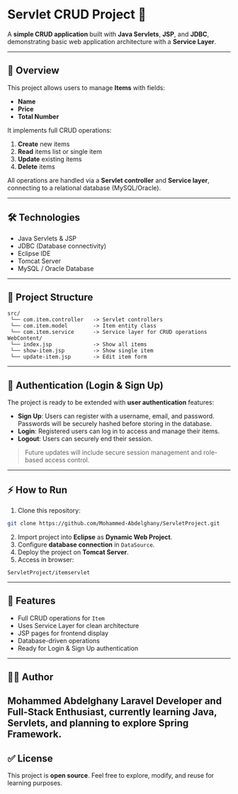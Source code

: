 # Servlet CRUD Project 🚀

A **simple CRUD application** built with **Java Servlets**, **JSP**, and **JDBC**, demonstrating basic web application architecture with a **Service Layer**.

---

## 🔹 Overview
This project allows users to manage **Items** with fields:
- **Name**
- **Price**
- **Total Number**

It implements full CRUD operations:
1. **Create** new items
2. **Read** items list or single item
3. **Update** existing items
4. **Delete** items

All operations are handled via a **Servlet controller** and **Service layer**, connecting to a relational database (MySQL/Oracle).

---

## 🛠 Technologies
- Java Servlets & JSP
- JDBC (Database connectivity)
- Eclipse IDE
- Tomcat Server
- MySQL / Oracle Database

---

## 📂 Project Structure
```
src/
 └── com.item.controller   -> Servlet controllers
 └── com.item.model        -> Item entity class
 └── com.item.service      -> Service layer for CRUD operations
WebContent/
 └── index.jsp             -> Show all items
 └── show-item.jsp         -> Show single item
 └── update-item.jsp       -> Edit item form
```

---

## 🔐 Authentication (Login & Sign Up)
The project is ready to be extended with **user authentication** features:

- **Sign Up**: Users can register with a username, email, and password. Passwords will be securely hashed before storing in the database.
- **Login**: Registered users can log in to access and manage their items.
- **Logout**: Users can securely end their session.

> Future updates will include secure session management and role-based access control.

---

## ⚡ How to Run
1. Clone this repository:
```bash
git clone https://github.com/Mohammed-Abdelghany/ServletProject.git
```
2. Import project into **Eclipse** as **Dynamic Web Project**.  
3. Configure **database connection** in `DataSource`.  
4. Deploy the project on **Tomcat Server**.  
5. Access in browser:
```
ServletProject/itemservlet
```

---

## 🎯 Features
- Full CRUD operations for `Item`
- Uses Service Layer for clean architecture
- JSP pages for frontend display
- Database-driven operations
- Ready for Login & Sign Up authentication

---

## 👨‍💻 Author
**Mohammed Abdelghany**
Laravel Developer and Full-Stack Enthusiast, currently learning Java, Servlets, and planning to explore Spring Framework.
---

## ✅ License
This project is **open source**. Feel free to explore, modify, and reuse for learning purposes.
